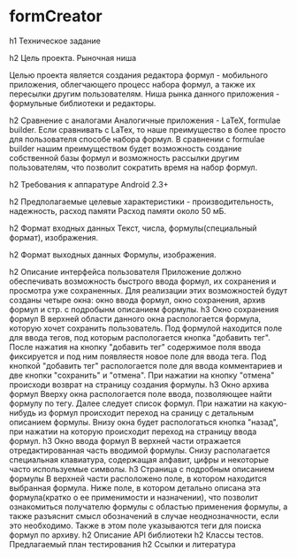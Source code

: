 # formCreator
h1 Техническое задание

h2 Цель проекта. Рыночная ниша

Целью проекта является создания редактора формул - мобильного приложения, облегчающего процесс набора формул, а также их пересылки другим пользователям. Ниша рынка данного приложения - формульные библиотеки и редакторы.

h2 Сравнение с аналогами
Аналогичные приложения - LaTeX, formulae builder. Если сравнивать с LaTex, то наше преимущество в более просто для пользователя способе набора формул. В сравнении с formulae builder нашим преимуществом будет возможность создание собственной базы формул и возможность рассылки другим пользователям, что позволит сократить время на набор формул.

h2 Требования к аппаратуре
Android 2.3+

h2 Предполагаемые целевые характеристики - производительность, надежность, расход памяти
Расход памяти около 50 мБ.

h2 Формат входных данных
Текст, числа, формулы(специальный формат), изображения.

h2 Формат выходных данных
Формулы, изображения.

h2 Описание интерфейса пользователя
Приложение должно обеспечивать возможность быстрого ввода формул, их сохранения и просмотра уже сохраненных. Для реализации этих возможностей будут созданы четыре окна: окно ввода формул, окно сохранения, архив формул и стр. с подробынм описанием формулы.
h3 Окно сохранения формул
В верхней области данного окна распологается формула, которую хочет сохранить пользователь. Под формулой находится поле для ввода тегов, под которым распологается кнопка "добавить тег". После нажатия на кнопку  "добавить тег" содержимое поля ввода фиксируется и под ним появляестя новое поле для ввода тега. Под кнопкой "добавить тег" распологается поле для ввода комментариев и две кнопки "сохранить" и "отмена". При нажатии на кнопку "отмена" происходи возврат на страницу создания формулы.
h3 Окно архива формул
Вверху окна распологается поле ввода, позволяющее найти формулу по тегу. Далее следует список формул. При нажатии на какую-нибудь из формул происходит переход на сраницу с детальным описанием формулы. Внизу окна будет распологаться кнопка "назад", при нажатии на которую происходит переход на страницу ввода формул.
h3 Окно ввода формул
В верхней части отражается отредактированная часть вводимой формулы. Снизу располагается специальная клавиатура, содержащая алфавит, цифры и некоторые часто используемые символы.
h3 Страница с подробным описанием формулы
В верхней части расположено поле, в котором находится выбранная формула. Ниже поле, в котором детально описана эта формула(кратко о ее применимости и назначении), что позволит ознакомиться получателю формулы с областью применения формулы, а также разъяснит смысл обозначений в случае неоднозначности, если это необходимо. Также в этом поле указываются теги для поиска формул по архиву.
h2 Описание API библиотеки
h2 Классы тестов. Предлагаемый план тестирования
h2 Ссылки и литература
